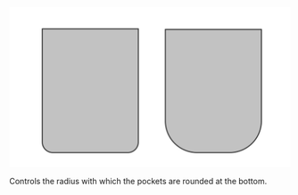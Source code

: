 
![Taschenradius](pocketradius.svg)

Controls the radius with which the pockets are rounded at the bottom.
